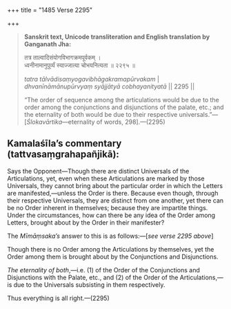 +++
title = "1485 Verse 2295"

+++
> **Sanskrit text, Unicode transliteration and English translation by Ganganath Jha:** 
>
> तत्र ताल्वादिसंयोगविभागक्रमपूर्वकम् ।  
> ध्वनीनामानुपूर्व्यं स्याज्जात्या चोभयनित्यता ॥ २२९५ ॥ 
>
> *tatra tālvādisaṃyogavibhāgakramapūrvakam* \|  
> *dhvanīnāmānupūrvyaṃ syājjātyā cobhayanityatā* \|\| 2295 \|\| 
>
> “The order of sequence among the articulations would be due to the order among the conjunctions and disjunctions of the palate, etc.; and the eternality of both would be due to their respective universals.”—[*Ślokavārtika*—eternality of words, 298].—(2295)



## Kamalaśīla’s commentary (tattvasaṃgrahapañjikā):

Says the Opponent—Though there are distinct Universals of the Articulations, yet, even when these Articulations are marked by those Universals, they cannot bring about the particular order in which the Letters are manifested,—unless the Order is there. Because even though, through their respective Universals, they are distinct from one another, yet there can be no Order inherent in themselves; because they are impartite things. Under the circumstances, how can there be any idea of the Order among Letters, brought about by the Order in their manifester?

The *Mīmāṃsaka’s* answer to this is as follows:—[*see verse 2295 above*]

Though there is no Order among the Articulations by themselves, yet the Order among them is brought about by the Conjunctions and Disjunctions.

*The eternality of both*,—i.e. (1) of the Order of the Conjunctions and Disjunctions with the Palate, etc., and (2) of the Order of the Articulations,—is due to the Universals subsisting in them respectively.

Thus everything is all right.—(2295)


